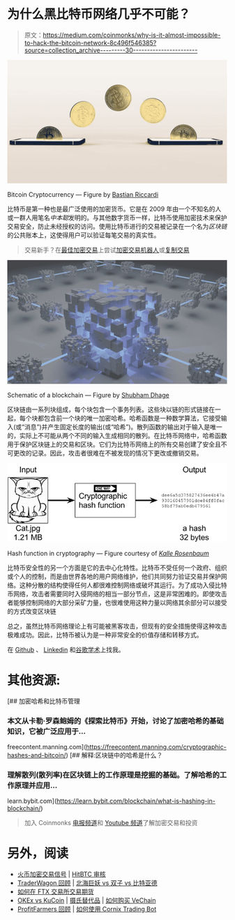 # 为什么黑比特币网络几乎不可能？

> 原文：<https://medium.com/coinmonks/why-is-it-almost-impossible-to-hack-the-bitcoin-network-8c496f546385?source=collection_archive---------30----------------------->

![](img/3b0fa307553683fc70bdb696cb4f4d02.png)

Bitcoin Cryptocurrency — Figure by [Bastian Riccardi](https://unsplash.com/@shutter_speed_)

比特币是第一种也是最广泛使用的加密货币。它是在 2009 年由一个不知名的人或一群人用笔名*中本聪*发明的。与其他数字货币一样，比特币使用加密技术来保护交易安全，防止未经授权的访问。使用比特币进行的交易被记录在一个名为*区块链*的公共账本上，这使得用户可以验证每笔交易的真实性。

> 交易新手？在[最佳加密交易](/coinmonks/crypto-exchange-dd2f9d6f3769)上尝试[加密交易机器人](/coinmonks/crypto-trading-bot-c2ffce8acb2a)或[复制交易](/coinmonks/top-10-crypto-copy-trading-platforms-for-beginners-d0c37c7d698c)

![](img/77e6ff417b6839fc04b5be51eb3aa950.png)

Schematic of a blockchain — Figure by [Shubham Dhage](https://unsplash.com/@theshubhamdhage)

区块链由一系列块组成，每个块包含一个事务列表。这些块以链的形式链接在一起，每个块都包含前一个块的唯一加密哈希。哈希函数是一种数学算法，它接受输入(或“消息”)并产生固定长度的输出(或“哈希”)。散列函数的输出对于输入是唯一的，实际上不可能从两个不同的输入生成相同的散列。在比特币网络中，哈希函数用于保护区块链上的交易和区块。它们为比特币网络上的所有交易创建了安全且不可更改的记录。因此，攻击者很难在不被发现的情况下更改或撤销交易。

![](img/f659a78fe60ebe56233ec4c198de66c1.png)

Hash function in cryptography — Figure courtesy of [*Kalle Rosenbaum*](https://freecontent.manning.com/cryptographic-hashes-and-bitcoin/)

比特币安全性的另一个方面是它的去中心化特性。比特币不受任何一个政府、组织或个人的控制，而是由世界各地的用户网络维护，他们共同努力验证交易并保护网络。这种分散的结构使得任何人都很难控制网络或破坏其运行。为了成功入侵比特币网络，攻击者需要同时入侵网络的相当一部分节点，这是非常困难的。即使攻击者能够控制网络的大部分采矿力量，也很难使用这种力量以网络其余部分可以接受的方式改变区块链

总之，虽然比特币网络理论上有可能被黑客攻击，但现有的安全措施使得这种攻击极难成功。因此，比特币被认为是一种非常安全的价值存储和转移方式。

在 [Github](https://github.com/rekalantar?tab=repositories) 、 [Linkedin](https://www.linkedin.com/in/reza-kalantar/) 和[谷歌学术](https://scholar.google.com/citations?user=d2zZmXMAAAAJ&hl=en)上找我。

# 其他资源:

[](https://freecontent.manning.com/cryptographic-hashes-and-bitcoin/) [## 加密哈希和比特币管理

### 本文从卡勒·罗森鲍姆的《探索比特币》开始，讨论了加密哈希的基础知识，它被广泛应用于…

freecontent.manning.com](https://freecontent.manning.com/cryptographic-hashes-and-bitcoin/) [](https://learn.bybit.com/blockchain/what-is-hashing-in-blockchain/) [## 解释:区块链中的哈希是什么？

### 理解散列(散列率)在区块链上的工作原理是挖掘的基础。了解哈希的工作原理并应用…

learn.bybit.com](https://learn.bybit.com/blockchain/what-is-hashing-in-blockchain/) 

> 加入 Coinmonks [电报频道](https://t.me/coincodecap)和 [Youtube 频道](https://www.youtube.com/c/coinmonks/videos)了解加密交易和投资

# 另外，阅读

*   [火币加密交易信号](https://coincodecap.com/huobi-crypto-trading-signals) | [HitBTC 审核](/coinmonks/hitbtc-review-c5143c5d53c2)
*   [TraderWagon 回顾](https://coincodecap.com/traderwagon-review) | [北海巨妖 vs 双子 vs 比特亚德](https://coincodecap.com/kraken-vs-gemini-vs-bityard)
*   [如何在 FTX 交易所交易期货](https://coincodecap.com/ftx-futures-trading)
*   [OKEx vs KuCoin](https://coincodecap.com/okex-kucoin) | [摄氏替代品](https://coincodecap.com/celsius-alternatives) | [如何购买 VeChain](https://coincodecap.com/buy-vechain)
*   [ProfitFarmers 回顾](https://coincodecap.com/profitfarmers-review) | [如何使用 Cornix Trading Bot](https://coincodecap.com/cornix-trading-bot)